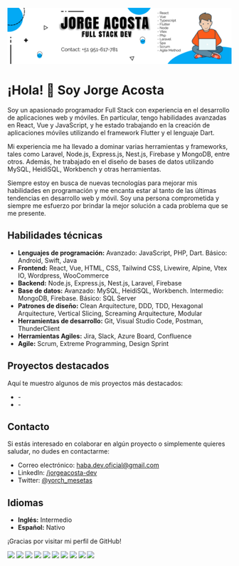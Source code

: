 [![Header](https://github.com/haba-sensei/haba-sensei/blob/main/portada.png?raw=true "Header")](https://github.com/haba-sensei)

 # ¡Hola! 👋 Soy Jorge Acosta

Soy un apasionado programador Full Stack con experiencia en el desarrollo de aplicaciones web y móviles. En particular, tengo habilidades avanzadas en React, Vue y JavaScript, y he estado trabajando en la creación de aplicaciones móviles utilizando el framework Flutter y el lenguaje Dart.

Mi experiencia me ha llevado a dominar varias herramientas y frameworks, tales como Laravel, Node.js, Express.js, Nest.js, Firebase y MongoDB, entre otros. Además, he trabajado en el diseño de bases de datos utilizando MySQL, HeidiSQL, Workbench y otras herramientas.

Siempre estoy en busca de nuevas tecnologías para mejorar mis habilidades en programación y me encanta estar al tanto de las últimas tendencias en desarrollo web y móvil. Soy una persona comprometida y siempre me esfuerzo por brindar la mejor solución a cada problema que se me presente.

## Habilidades técnicas

- **Lenguajes de programación:** Avanzado: JavaScript, PHP, Dart. Básico: Android, Swift, Java
- **Frontend:** React, Vue, HTML, CSS, Tailwind CSS, Livewire, Alpine, Vtex IO, Wordpress, WooCommerce
- **Backend:** Node.js, Express.js, Nest.js, Laravel, Firebase
- **Base de datos:** Avanzado: MySQL, HeidiSQL, Workbench. Intermedio: MongoDB, Firebase. Básico: SQL Server
- **Patrones de diseño:** Clean Arquitecture, DDD, TDD, Hexagonal Arquitecture, Vertical Slicing, Screaming Arquitecture, Modular
- **Herramientas de desarrollo:** Git, Visual Studio Code, Postman, ThunderClient
- **Herramientas Agiles:** Jira, Slack, Azure Board, Confluence
- **Agile:** Scrum, Extreme Programming, Design Sprint


## Proyectos destacados

Aquí te muestro algunos de mis proyectos más destacados:

- [](https://github.com/haba-sensei/) - 
- [](https://github.com/haba-sensei/) - 

## Contacto

Si estás interesado en colaborar en algún proyecto o simplemente quieres saludar, no dudes en contactarme:

- Correo electrónico: [haba.dev.oficial@gmail.com](mailto:haba.dev.oficial@gmail.com)
- LinkedIn: [/jorgeacosta-dev]([https://www.linkedin.com/in/jorgeacosta-dev])
- Twitter: [@yorch_mesetas](https://twitter.com/yorch_mesetas)

## Idiomas

- **Inglés:** Intermedio
- **Español:** Nativo

¡Gracias por visitar mi perfil de GitHub! 


![](https://img.shields.io/badge/Code-JavaScript-informational?style=flat&color=informational&logo=javascript)
![](https://img.shields.io/badge/Code-React-informational?style=flat&color=informational&logo=react)
![](https://img.shields.io/badge/Code-TypeScript-informational?style=flat&color=informational)
![](https://img.shields.io/badge/Code-Vue-informational?style=flat&color=informational&logo=vue.js)
![](https://img.shields.io/badge/Code-EcmaScript-informational?style=flat&color=informational)
![](https://img.shields.io/badge/Code-Node-informational?style=flat&color=informational&logo=node.js)
![](https://img.shields.io/badge/Tool-Webpack-informational?style=flat&color=warning&logo=webpack)
![](https://img.shields.io/badge/Tool-Jest-informational?style=flat&color=warning&logo=jest)
![](https://img.shields.io/badge/Tool-SCSS-informational?style=flat&color=warning&logo=sass)
![](https://img.shields.io/badge/Tool-Docker-informational?style=flat&color=warning&logo=docker)
